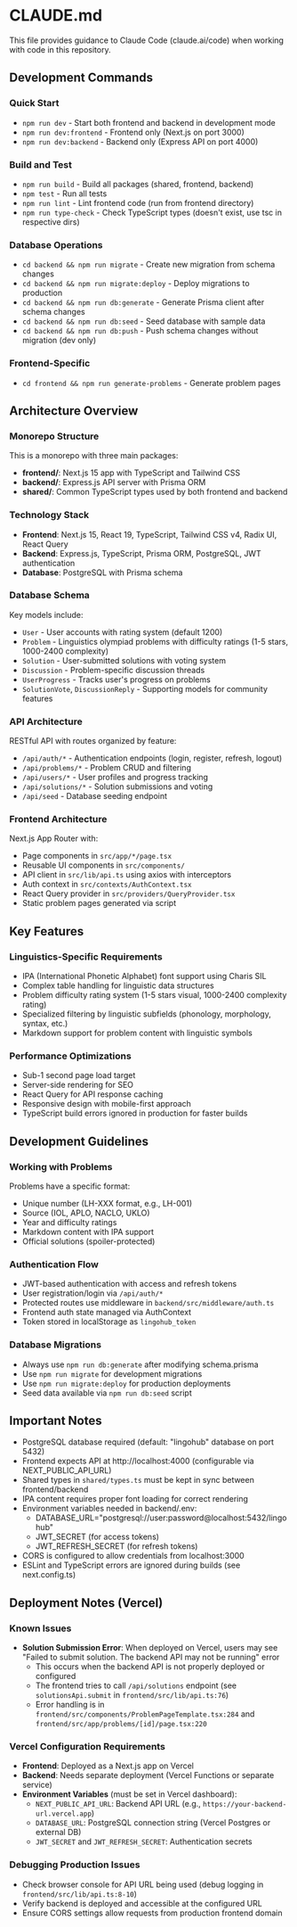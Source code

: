 # CLAUDE.md

This file provides guidance to Claude Code (claude.ai/code) when working with code in this repository.

## Development Commands

### Quick Start
- `npm run dev` - Start both frontend and backend in development mode
- `npm run dev:frontend` - Frontend only (Next.js on port 3000)
- `npm run dev:backend` - Backend only (Express API on port 4000)

### Build and Test
- `npm run build` - Build all packages (shared, frontend, backend)
- `npm test` - Run all tests
- `npm run lint` - Lint frontend code (run from frontend directory)
- `npm run type-check` - Check TypeScript types (doesn't exist, use tsc in respective dirs)

### Database Operations
- `cd backend && npm run migrate` - Create new migration from schema changes
- `cd backend && npm run migrate:deploy` - Deploy migrations to production
- `cd backend && npm run db:generate` - Generate Prisma client after schema changes
- `cd backend && npm run db:seed` - Seed database with sample data
- `cd backend && npm run db:push` - Push schema changes without migration (dev only)

### Frontend-Specific
- `cd frontend && npm run generate-problems` - Generate problem pages

## Architecture Overview

### Monorepo Structure
This is a monorepo with three main packages:
- **frontend/**: Next.js 15 app with TypeScript and Tailwind CSS
- **backend/**: Express.js API server with Prisma ORM
- **shared/**: Common TypeScript types used by both frontend and backend

### Technology Stack
- **Frontend**: Next.js 15, React 19, TypeScript, Tailwind CSS v4, Radix UI, React Query
- **Backend**: Express.js, TypeScript, Prisma ORM, PostgreSQL, JWT authentication
- **Database**: PostgreSQL with Prisma schema

### Database Schema
Key models include:
- `User` - User accounts with rating system (default 1200)
- `Problem` - Linguistics olympiad problems with difficulty ratings (1-5 stars, 1000-2400 complexity)
- `Solution` - User-submitted solutions with voting system
- `Discussion` - Problem-specific discussion threads
- `UserProgress` - Tracks user's progress on problems
- `SolutionVote`, `DiscussionReply` - Supporting models for community features

### API Architecture
RESTful API with routes organized by feature:
- `/api/auth/*` - Authentication endpoints (login, register, refresh, logout)
- `/api/problems/*` - Problem CRUD and filtering
- `/api/users/*` - User profiles and progress tracking
- `/api/solutions/*` - Solution submissions and voting
- `/api/seed` - Database seeding endpoint

### Frontend Architecture
Next.js App Router with:
- Page components in `src/app/*/page.tsx`
- Reusable UI components in `src/components/`
- API client in `src/lib/api.ts` using axios with interceptors
- Auth context in `src/contexts/AuthContext.tsx`
- React Query provider in `src/providers/QueryProvider.tsx`
- Static problem pages generated via script

## Key Features

### Linguistics-Specific Requirements
- IPA (International Phonetic Alphabet) font support using Charis SIL
- Complex table handling for linguistic data structures
- Problem difficulty rating system (1-5 stars visual, 1000-2400 complexity rating)
- Specialized filtering by linguistic subfields (phonology, morphology, syntax, etc.)
- Markdown support for problem content with linguistic symbols

### Performance Optimizations
- Sub-1 second page load target
- Server-side rendering for SEO
- React Query for API response caching
- Responsive design with mobile-first approach
- TypeScript build errors ignored in production for faster builds

## Development Guidelines

### Working with Problems
Problems have a specific format:
- Unique number (LH-XXX format, e.g., LH-001)
- Source (IOL, APLO, NACLO, UKLO)
- Year and difficulty ratings
- Markdown content with IPA support
- Official solutions (spoiler-protected)

### Authentication Flow
- JWT-based authentication with access and refresh tokens
- User registration/login via `/api/auth/*`
- Protected routes use middleware in `backend/src/middleware/auth.ts`
- Frontend auth state managed via AuthContext
- Token stored in localStorage as `lingohub_token`

### Database Migrations
- Always use `npm run db:generate` after modifying schema.prisma
- Use `npm run migrate` for development migrations
- Use `npm run migrate:deploy` for production deployments
- Seed data available via `npm run db:seed` script

## Important Notes

- PostgreSQL database required (default: "lingohub" database on port 5432)
- Frontend expects API at http://localhost:4000 (configurable via NEXT_PUBLIC_API_URL)
- Shared types in `shared/types.ts` must be kept in sync between frontend/backend
- IPA content requires proper font loading for correct rendering
- Environment variables needed in backend/.env:
  - DATABASE_URL="postgresql://user:password@localhost:5432/lingohub"
  - JWT_SECRET (for access tokens)
  - JWT_REFRESH_SECRET (for refresh tokens)
- CORS is configured to allow credentials from localhost:3000
- ESLint and TypeScript errors are ignored during builds (see next.config.ts)

## Deployment Notes (Vercel)

### Known Issues
- **Solution Submission Error**: When deployed on Vercel, users may see "Failed to submit solution. The backend API may not be running" error
  - This occurs when the backend API is not properly deployed or configured
  - The frontend tries to call `/api/solutions` endpoint (see `solutionsApi.submit` in `frontend/src/lib/api.ts:76`)
  - Error handling is in `frontend/src/components/ProblemPageTemplate.tsx:284` and `frontend/src/app/problems/[id]/page.tsx:220`

### Vercel Configuration Requirements
- **Frontend**: Deployed as a Next.js app on Vercel
- **Backend**: Needs separate deployment (Vercel Functions or separate service)
- **Environment Variables** (must be set in Vercel dashboard):
  - `NEXT_PUBLIC_API_URL`: Backend API URL (e.g., `https://your-backend-url.vercel.app`)
  - `DATABASE_URL`: PostgreSQL connection string (Vercel Postgres or external DB)
  - `JWT_SECRET` and `JWT_REFRESH_SECRET`: Authentication secrets

### Debugging Production Issues
- Check browser console for API URL being used (debug logging in `frontend/src/lib/api.ts:8-10`)
- Verify backend is deployed and accessible at the configured URL
- Ensure CORS settings allow requests from production frontend domain